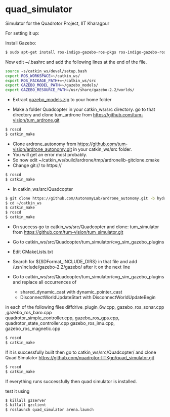 # quad_simulator
Simulator for the Quadrotor Project, IIT Kharagpur

For setting it up:

Install Gazebo:
```sh
$ sudo apt-get install ros-indigo-gazebo-ros-pkgs ros-indigo-gazebo-ros-control
```

Now edit ~/.bashrc and add the following lines at the end of the file.
```sh
source ~s/catkin_ws/devel/setup.bash
export ROS_WORKSPACE=~/catkin_ws/
export ROS_PACKAGE_PATH+=~/catkin_ws/src
export GAZEBO_MODEL_PATH=~/gazebo_models/
export GAZEBO_RESOURCE_PATH=/usr/share/gazebo-2.2/worlds/
```

- Extract [gazebo_models.zip](https://drive.google.com/file/d/0B-yT84mLsuTTOGFlRUtBeWktdVk/view?usp=sharing) to your home folder

- Make a folder Quadcopter in your catkin_ws/src directory. go to that directory and clone tum_ardrone from https://github.com/tum-vision/tum_ardrone.git
```sh
$ roscd
$ catkin_make
```

- Clone ardrone_autonomy from https://github.com/tum-vision/ardrone_autonomy.git in your catkin_ws/src folder.
- You will get an error most probably.
- So now edit ~/catkin_ws/build/ardrone/tmp/ardronelib-gitclone.cmake 
- Change git:// to https://

```sh
$ roscd
$ catkin_make
```

- In catkin_ws/src/Quadcopter
```sh
$ git clone https://github.com/AutonomyLab/ardrone_autonomy.git -b hydro-devel
$ cd ~/catkin_ws
$ catkin_make
$ roscd
$ catkin_make
```

- On success go to catkin_ws/src/Quadcopter and clone: tum_simulator from https://github.com/tum-vision/tum_simulator.git

- Go to catkin_ws/src/Quadcopter/tum_simulator/cvg_sim_gazebo_plugins

- Edit CMakeLists.txt 
- Search for ${SDFormat_INCLUDE_DIRS} in that file and add /usr/include/gazebo-2.2/gazebo/ after it on the next line

- Go to catkin_ws/src/Quadcopter/tum_simulator/cvg_sim_gazebo_plugins and replace all occurrences of  
    - shared_dynamic_cast with dynamic_pointer_cast
    - DisconnectWorldUpdateStart with DisconnectWorldUpdateBegin

in each of the following files
diffdrive_plugin_6w.cpp,   gazebo_ros_sonar.cpp ,gazebo_ros_baro.cpp  
quadrotor_simple_controller.cpp, gazebo_ros_gps.cpp, quadrotor_state_controller.cpp
gazebo_ros_imu.cpp, gazebo_ros_magnetic.cpp

```sh
$ roscd
$ catkin_make 
```

If it is successfully built then go to 
catkin_ws/src/Quadcopter/ and clone Quad Simulator
https://github.com/quadrotor-IITKgp/quad_simulator.git

```sh
$ roscd
$ catkin_make 
```

If everything runs successfully then quad simulator is installed.

test it using

```sh
$ killall gzserver
$ killall gzclient
$ roslaunch quad_simulator arena.launch 
```